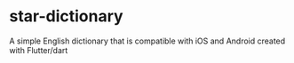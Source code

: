 
# star-dictionary
A simple English dictionary that is compatible with iOS and Android created with Flutter/dart 
>>>>>>> 
